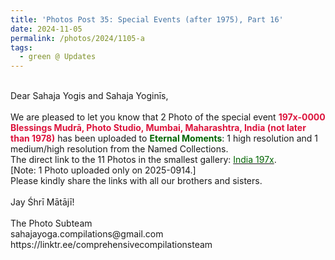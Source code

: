 ```yaml
---
title: 'Photos Post 35: Special Events (after 1975), Part 16'
date: 2024-11-05
permalink: /photos/2024/1105-a
tags:
  - green @ Updates
---
```


<p>
<br>
Dear Sahaja Yogis and Sahaja Yoginīs,<br>
<br>
We are pleased to let you know that 2 Photo of the special event <font color="Crimson"><b>197x-0000 Blessings Mudrā, Photo Studio, Mumbai, Maharashtra, India (not later than 1978)</b></font> has been uploaded to <font color="DarkGreen"><b>Eternal Moments</b></font>: 1 high resolution and 1 medium/high resolution from the Named Collections.<br>
The direct link to the 11 Photos in the smallest gallery: <a href="https://eternalmoments.smugmug.com/Countries/India/197x"><font color="DarkGreen">India 197x</font></a>.<br>
[Note: 1 Photo uploaded only on 2025-0914.]<br>
Please kindly share the links with all our brothers and sisters.<br>
<br>
Jay Śhrī Mātājī!<br>
<br>
The Photo Subteam<br>
sahajayoga.compilations@gmail.com<br>
https://linktr.ee/comprehensivecompilationsteam
</p>